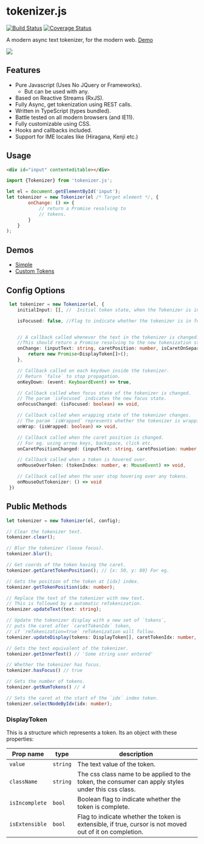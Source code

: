 # tokenizer.js
[![Build Status](https://travis-ci.org/ashubham/tokenizer.js.svg?branch=master)](https://travis-ci.org/ashubham/tokenizer.js)
[![Coverage Status](https://coveralls.io/repos/github/ashubham/tokenizer.js/badge.svg)](https://coveralls.io/github/ashubham/tokenizer.js)

A modern async text tokenizer, for the modern web. [Demo](https://codepen.io/ashubham/pen/xPJMwa?editors=0100)

![](https://github.com/ashubham/tokenizer.js/raw/master/assets/tokenizer.gif)

## Features

- Pure Javascript (Uses No JQuery or Frameworks).
    - But can be used with any.
- Based on Reactive Streams (RxJS).
- Fully Async, get tokenization using REST calls.
- Written in TypeScript (types bundled).
- Battle tested on all modern browsers (and IE11).
- Fully customizable using CSS.
- Hooks and callbacks included.
- Support for IME locales like (Hiragana, Kenji etc.)

## Usage
```html
<div id="input" contenteditable></div>
```
```javascript
import {Tokenizer} from 'tokenizer.js';

let el = document.getElementById('input');
let tokenizer = new Tokenizer(el /* Target element */, {
        onChange: () => {
            // return a Promise resolving to 
            // tokens.
        }
    }
);
```

## Demos

- [Simple](https://codepen.io/ashubham/pen/LOBObN?editors=0010)
- [Custom Tokens](https://codepen.io/ashubham/pen/xPJMwa?editors=0100)

## Config Options

```typescript
 let tokenizer = new Tokenizer(el, {
    initialInput: [], //  Initial token state, when the Tokenizer is initialized, this shows up as initial tokens.

    isFocused: false, //Flag to indicate whether the tokenizer is in focus when initialized.


    // A callback called whenever the text in the tokenizer is changed. 
    //This should return a Promise resolving to the new tokenization state.
    onChange: (inputText: string, caretPosition: number, isCaretOnSeparator?: boolean) => {
        return new Promise<DisplayToken[]>();
    },

    // Callback called on each keydown inside the tokenizer.
    // Return `false` to stop propagation.
    onKeyDown: (event: KeyboardEvent) => true,

    // Callback called when focus state of the tokenizer is changed. 
    // The param `isFocused` indicates the new focus state.
    onFocusChanged: (isFocused: boolean) => void,

    // Callback called when wrapping state of the tokenizer changes. 
    // The param `isWrapped` represents whether the tokenizer is wrapping.
    onWrap: (isWrapped: boolean) => void,

    // Callback called when the caret position is changed. 
    // For eg. using arrow keys, backspace, click etc.
    onCaretPositionChanged: (inputText: string, caretPosiotion: number, isCaretOnSeparator: boolean) => void,

    // Callback called when a token is hovered over.
    onMouseOverToken: (tokenIndex: number, e: MouseEvent) => void,

    // Callback called when the user stop hovering over any tokens.
    onMouseOutTokenizer: () => void
 })
```

## Public Methods

```typescript
let tokenizer = new Tokenizer(el, config);

// Clear the tokenizer text.
tokenizer.clear();

// Blur the tokenizer (loose focus).
tokenizer.blur();

// Get coords of the token having the caret.
tokenizer.getCaretTokenPosition(); // {x: 50, y: 80} For eg.

// Gets the position of the token at [idx] index.
tokenizer.getTokenPosition(idx: number);

// Replace the text of the tokenizer with new text.
// This is followed by a automatic reTokenization.
tokenizer.updateText(text: string);

// Update the tokenizer display with a new set of `tokens`,
// puts the caret after `caretTokenIdx` token,
// if `reTokenization=true` reTokenization will follow.
tokenizer.updateDisplay(tokens: DisplayToken[], caretTokenIdx: number, reTokenization: bool);

// Gets the text equivalent of the tokenizer.
tokenizer.getInnerText() // 'Some string user entered'

// Whether the tokenizer has focus.
tokenizer.hasFocus() // true

// Gets the number of tokens.
tokenizer.getNumTokens() // 4

// Sets the caret at the start of the `idx` index token.
tokenizer.selectNodeByIdx(idx: number);
```

 ### DisplayToken

 This is a structure which represents a token. Its an object
 with these properties:

 Prop name | type | description
 --- | --- | ---
 `value` | `string` | The text value of the token.
 `className` | `string` | The css class name to be applied to the token, the consumer can apply styles under this css class.
 `isIncomplete` | `bool` | Boolean flag to indicate whether the token is complete.
 `isExtensible` | `bool` | Flag to indicate whether the token is extensible, if true, cursor is not moved out of it on completion.

    